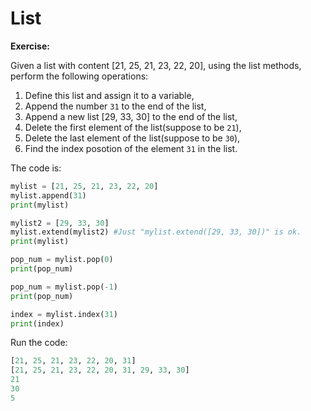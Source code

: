 # List
**Exercise:**

Given a list with content [21, 25, 21, 23, 22, 20], using the list methods, perform the following operations:  
1. Define this list and assign it to a variable,  
2. Append the number `31` to the end of the list,  
3. Append a new list [29, 33, 30] to the end of the list,  
4. Delete the first element of the list(suppose to be `21`),  
5. Delete the last element of the list(suppose to be `30`),  
6. Find the index posotion of the element `31` in the list. 

The code is:
```py
mylist = [21, 25, 21, 23, 22, 20]
mylist.append(31)
print(mylist)

mylist2 = [29, 33, 30]
mylist.extend(mylist2) #Just "mylist.extend([29, 33, 30])" is ok.
print(mylist)

pop_num = mylist.pop(0) 
print(pop_num)

pop_num = mylist.pop(-1) 
print(pop_num)

index = mylist.index(31)
print(index)
```
Run the code:
```py
[21, 25, 21, 23, 22, 20, 31]
[21, 25, 21, 23, 22, 20, 31, 29, 33, 30]
21
30
5
```



